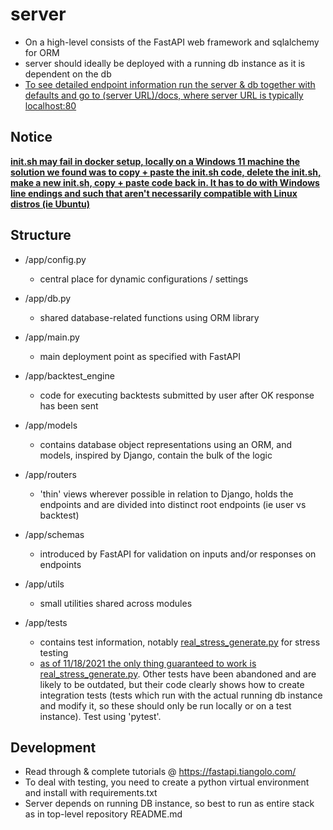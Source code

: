 # server

* On a high-level consists of the FastAPI web framework and sqlalchemy for ORM 
* server should ideally be deployed with a running db instance as it is dependent on the db
* <u>To see detailed endpoint information run the server & db together with defaults and go to (server URL)/docs, where server URL is typically localhost:80</u>



## Notice

**<u>init.sh may fail in docker setup, locally on a Windows 11 machine the solution we found was to copy + paste the init.sh code, delete the init.sh, make a new init.sh, copy + paste code back in. It has to do with Windows line endings and such that aren't necessarily compatible with Linux distros (ie Ubuntu)</u>**



## Structure

* /app/config.py
  * central place for dynamic configurations / settings 

* /app/db.py 
  * shared database-related functions using ORM library 

* /app/main.py
  * main deployment point as specified with FastAPI 

* /app/backtest_engine
  * code for executing backtests submitted by user after OK response has been sent 

* /app/models
  * contains database object representations using an ORM, and models, inspired by Django, contain the bulk of the logic 

* /app/routers
  * 'thin' views wherever possible in relation to Django, holds the endpoints and are divided into distinct root endpoints (ie user vs backtest)

* /app/schemas
  * introduced by FastAPI for validation on inputs and/or responses on endpoints 

* /app/utils
  * small utilities shared across modules

* /app/tests 
  * contains test information, notably <u>real_stress_generate.py</u> for stress testing
  * <u>as of 11/18/2021 the only thing guaranteed to work is real_stress_generate.py</u>. Other tests have been abandoned and are likely to be outdated, but their code clearly shows how to create integration tests (tests which run with the actual running db instance and modify it, so these should only be run locally or on a test instance). Test using 'pytest'. 



## Development

* Read through & complete tutorials @ https://fastapi.tiangolo.com/
* To deal with testing, you need to create a python virtual environment and install with requirements.txt
* Server depends on running DB instance, so best to run as entire stack as in top-level repository README.md 

